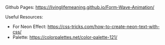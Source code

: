 Github Pages:  https://livinglifemeaning.github.io/Form-Wave-Animation/

Useful Resources: 
- For Neon Effect: https://css-tricks.com/how-to-create-neon-text-with-css/ 
- Palette: https://colorpalettes.net/color-palette-121/ 
